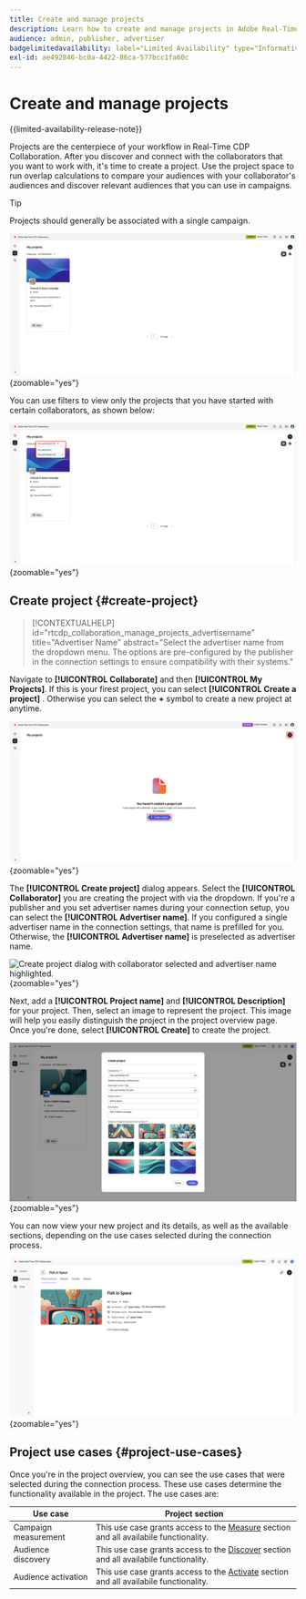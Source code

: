 ```yaml
---
title: Create and manage projects
description: Learn how to create and manage projects in Adobe Real-Time CDP Collaboration
audience: admin, publisher, advertiser
badgelimitedavailability: label="Limited Availability" type="Informative" url="https://helpx.adobe.com/legal/product-descriptions/real-time-customer-data-platform-collaboration.html newtab=true"
exl-id: ae492846-bc0a-4422-86ca-577bcc1fa60c
---
```

# Create and manage projects

{{limited-availability-release-note}}

Projects are the centerpiece of your workflow in Real-Time CDP Collaboration. After you discover and connect with the collaborators that you want to work with, it's time to create a project. Use the project space to run overlap calculations to compare your audiences with your collaborator's audiences and discover relevant audiences that you can use in campaigns.

>[!TIP]
>
>Projects should generally be associated with a single campaign.

![The Collaborate dashboard showing all current projects.](/help/assets/collaborate/manage-view-projects/projects-overview-page.png){zoomable="yes"}

You can use filters to view only the projects that you have started with certain collaborators, as shown below:

![Filtered view of projects with a single collaborator.](/help/assets/collaborate/manage-view-projects/filtered-project-view.png){zoomable="yes"}

## Create project {#create-project}

>[!CONTEXTUALHELP]
>id="rtcdp_collaboration_manage_projects_advertisername"
>title="Advertiser Name"
>abstract="Select the advertiser name from the dropdown menu. The options are pre-configured by the publisher in the connection settings to ensure compatibility with their systems."

Navigate to **[!UICONTROL Collaborate]** and then **[!UICONTROL My Projects]**. If this is your firest project, you can select **[!UICONTROL Create a project]** . Otherwise you can select the **+** symbol to create a new project at anytime.

![Select plus symbol or Create a project to set up a new project.](/help/assets/collaborate/manage-view-projects/create-project.png){zoomable="yes"}

The **[!UICONTROL Create project]** dialog appears. Select the **[!UICONTROL Collaborator]** you are creating the project with via the dropdown. If you're a publisher and you set advertiser names during your connection setup, you can select the **[!UICONTROL Advertiser name]**. If you configured a single advertiser name in the connection settings, that name is prefilled for you. Otherwise, the **[!UICONTROL Advertiser name]** is preselected as advertiser name.

![Create project dialog with collaborator selected and advertiser name highlighted.](/help/assets/collaborate/manage-view-projects/create-project-dialog.png){zoomable="yes"}

Next, add a **[!UICONTROL Project name]** and **[!UICONTROL Description]** for your project. Then, select an image to represent the project. This image will help you easily distinguish the project in the project overview page. Once you're done, select **[!UICONTROL Create]** to create the project.

![Required options to set up a new project](/help/assets/collaborate/manage-view-projects/create-project-required-info.png){zoomable="yes"}

You can now view your new project and its details, as well as the available sections, depending on the use cases selected during the connection process.

![The project overview workspace.](/help/assets/collaborate/manage-view-projects/project-overview.png){zoomable="yes"}

## Project use cases {#project-use-cases}

Once you're in the project overview, you can see the use cases that were selected during the connection process. These use cases determine the functionality available in the project. The use cases are:

| Use case | Project section |
| --- | --- |
| Campaign measurement | This use case grants access to the [Measure](/help/guide/collaborate/measure.md) section and all availabile functionality. |
| Audience discovery | This use case grants access to the [Discover](/help/guide/collaborate/discover.md) section and all availabile functionality. |
| Audience activation | This use case grants access to the [Activate](/help/guide/collaborate/share.md) section and all availabile functionality. |
